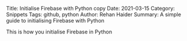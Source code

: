Title: Initialise Firebase with Python copy
Date: 2021-03-15
Category: Snippets
Tags: github, python
Author: Rehan Haider
Summary: A simple guide to initialising Firebase with Python


This is how you initialise Firebase in Python